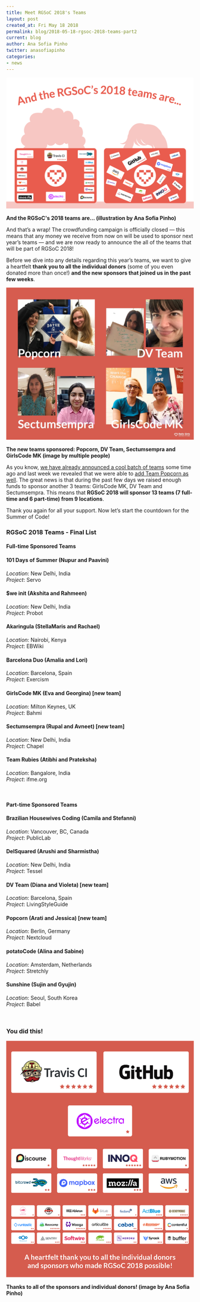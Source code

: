 ```yaml
---
title: Meet RGSoC 2018's Teams
layout: post
created_at: Fri May 18 2018
permalink: blog/2018-05-18-rgsoc-2018-teams-part2
current: blog
author: Ana Sofia Pinho
twitter: anasofiapinho
categories:
- news
---
```


![And the RGSoC's 2018 teams are... (illustration by Ana Sofia Pinho)](/img/blog/2018/2018-05-18-rgsoc-2018-teams-announcement-illustration.png)
<div class="image-credits"><b>And the RGSoC's 2018 teams are... (illustration by Ana Sofia Pinho)</b></div>

And that’s a wrap! The crowdfunding campaign is officially closed — this means that any money we receive from now on will be used to sponsor next year’s teams — and we are now ready to announce the all of the teams that will be part of RGSoC 2018!

Before we dive into any details regarding this year’s teams, we want to give a heartfelt **thank you to all the individual donors** (some of you even donated more than once!) **and the new sponsors that joined us in the past few weeks**.

![The new teams sponsored: Popcorn, DV Team, Sectumsempra and GirlsCode MK (image by multiple people)](/img/blog/2018/2018-05-18-rgsoc-2018-teams-announcement_new-teams-800x640.jpg)
<div class="image-credits"><b>The new teams sponsored: Popcorn, DV Team, Sectumsempra and GirlsCode MK (image by multiple people)</b></div>

As you know, [we have already announced a cool batch of teams](https://railsgirlssummerofcode.org/blog/2018-04-21-rgsoc-2018-teams-announcement-part1) some time ago and last week we revealed that we were able to [add Team Popcorn as well](https://twitter.com/RailsGirlsSoC/status/992490357723189248). The great news is that during the past few days we raised enough funds to sponsor another 3 teams: GirlsCode MK, DV Team and Sectumsempra. This means that **RGSoC 2018 will sponsor 13 teams (7 full-time and 6 part-time) from 9 locations**.

Thank you again for all your support. Now let’s start the countdown for the Summer of Code!


### RGSoC 2018 Teams - Final List

#### Full-time Sponsored Teams

#### <span class="color-red">101 Days of Summer (Nupur and Paavini)</span>
_Location_: New Delhi, India<br>
_Project_: Servo

#### <span class="color-red">$we init (Akshita and Rahmeen)</span>
_Location_: New Delhi, India<br>
_Project_: Probot

#### <span class="color-red">Akaringula (StellaMaris and Rachael)</span>
_Location_: Nairobi, Kenya<br>
_Project_: EBWiki

#### <span class="color-red">Barcelona Duo (Amalia and Lori)</span>
_Location_: Barcelona, Spain<br>
_Project_: Exercism

#### <span class="color-red">GirlsCode MK (Eva and Georgina) [new team] </span>
_Location_: Milton Keynes, UK<br>
_Project_: Bahmi

#### <span class="color-red">Sectumsempra (Rupal and Avneet) [new team] </span>
_Location_: New Delhi, India<br>
_Project_: Chapel

#### <span class="color-red">Team Rubies (Atibhi and Prateksha)</span>
_Location_: Bangalore, India<br>
_Project_: ifme.org

<br>

#### Part-time Sponsored Teams

#### <span class="color-red">Brazilian Housewives Coding (Camila and Stefanni)</span>
_Location_: Vancouver, BC, Canada<br>
_Project_: PublicLab

#### <span class="color-red">DelSquared (Arushi and Sharmistha)</span>
_Location_: New Delhi, India<br>
_Project_: Tessel

#### <span class="color-red">DV Team (Diana and Violeta) [new team]</span>
_Location_: Barcelona, Spain<br>
_Project_: LivingStyleGuide

#### <span class="color-red">Popcorn (Arati and Jessica) [new team]</span>
_Location_: Berlin, Germany<br>
_Project_: Nextcloud

#### <span class="color-red">potatoCode (Alina and Sabine)</span>
_Location_: Amsterdam, Netherlands<br>
_Project_: Stretchly

#### <span class="color-red">Sunshine (Sujin and Gyujin)</span>
_Location_: Seoul, South Korea<br>
_Project_: Babel

<br>

### You did this!

![Thanks to all of the sponsors and individual donors! (image by Ana Sofia Pinho)](/img/blog/2018/2018-05-18-rgsoc-2018-teams-announcement-sponsors_all-900x1150.png)
<div class="image-credits"><b>Thanks to all of the sponsors and individual donors! (image by Ana Sofia Pinho)</b></div>


